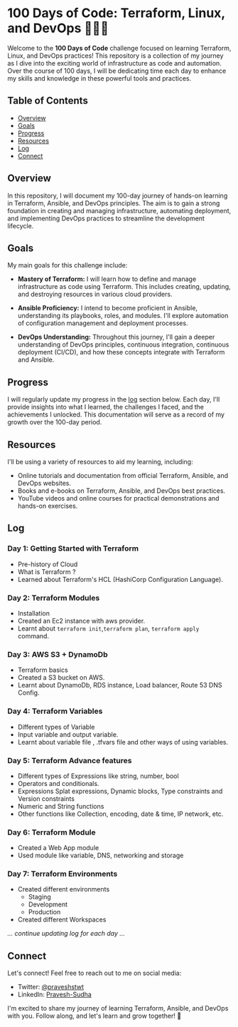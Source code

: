 # 100 Days of Code: Terraform, Linux, and DevOps 🚀🚀🚀

Welcome to the **100 Days of Code** challenge focused on learning Terraform, Linux, and DevOps practices! This repository is a collection of my journey as I dive into the exciting world of infrastructure as code and automation. Over the course of 100 days, I will be dedicating time each day to enhance my skills and knowledge in these powerful tools and practices.

## Table of Contents

- [Overview](#overview)
- [Goals](#goals)
- [Progress](#progress)
- [Resources](#resources)
- [Log](#log)
- [Connect](#connect)

## Overview

In this repository, I will document my 100-day journey of hands-on learning in Terraform, Ansible, and DevOps principles. The aim is to gain a strong foundation in creating and managing infrastructure, automating deployment, and implementing DevOps practices to streamline the development lifecycle.

## Goals

My main goals for this challenge include:

- **Mastery of Terraform:** I will learn how to define and manage infrastructure as code using Terraform. This includes creating, updating, and destroying resources in various cloud providers.

- **Ansible Proficiency:** I intend to become proficient in Ansible, understanding its playbooks, roles, and modules. I'll explore automation of configuration management and deployment processes.

- **DevOps Understanding:** Throughout this journey, I'll gain a deeper understanding of DevOps principles, continuous integration, continuous deployment (CI/CD), and how these concepts integrate with Terraform and Ansible.

## Progress

I will regularly update my progress in the [log](#log) section below. Each day, I'll provide insights into what I learned, the challenges I faced, and the achievements I unlocked. This documentation will serve as a record of my growth over the 100-day period.

## Resources

I'll be using a variety of resources to aid my learning, including:

- Online tutorials and documentation from official Terraform, Ansible, and DevOps websites.
- Books and e-books on Terraform, Ansible, and DevOps best practices.
- YouTube videos and online courses for practical demonstrations and hands-on exercises.

## Log

### Day 1: Getting Started with Terraform
- Pre-history of Cloud
- What is Terraform ?
- Learned about Terraform's HCL (HashiCorp Configuration Language).

### Day 2: Terraform Modules
- Installation
- Created an Ec2 instance with aws provider.
- Learnt about `terraform init`,`terraform plan`, `terraform apply` command.

### Day 3: AWS S3 + DynamoDb
- Terraform basics
- Created a S3 bucket on AWS.
- Learnt about DynamoDb, RDS instance, Load balancer, Route 53 DNS Config.

### Day 4: Terraform Variables
- Different types of Variable
- Input variable and output variable.
- Learnt about variable file , .tfvars file and other ways of using variables.

### Day 5: Terraform Advance features
- Different types of Expressions like string, number, bool
- Operators and conditionals.
- Expressions Splat expressions, Dynamic blocks, Type constraints and Version constraints
- Numeric and String functions
- Other functions like Collection, encoding, date & time, IP network, etc.

### Day 6: Terraform Module
- Created a Web App module
- Used module like variable, DNS, networking and storage

### Day 7: Terraform Environments
- Created different environments 
    - Staging
    - Development
    - Production
- Created different Workspaces

_... continue updating log for each day ..._

## Connect

Let's connect! Feel free to reach out to me on social media:

- Twitter: [@praveshstwt](https://twitter.com/praveshswtw)
- LinkedIn: [Pravesh-Sudha](https://www.linkedin.com/in/pravesh-sudha-82a37422a/)

I'm excited to share my journey of learning Terraform, Ansible, and DevOps with you. Follow along, and let's learn and grow together! 🚀

